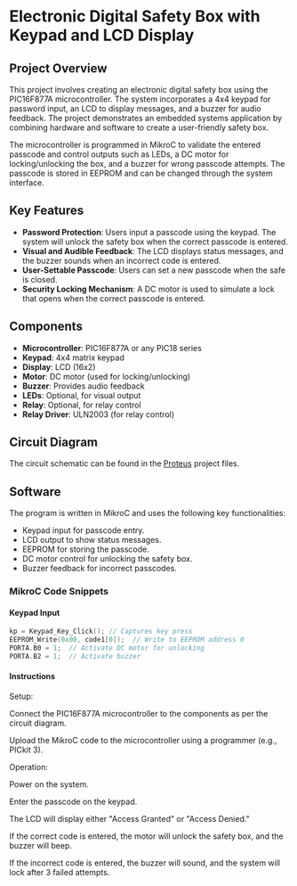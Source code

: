 # Electronic Digital Safety Box with Keypad and LCD Display

## Project Overview

This project involves creating an electronic digital safety box using the PIC16F877A microcontroller. The system incorporates a 4x4 keypad for password input, an LCD to display messages, and a buzzer for audio feedback. The project demonstrates an embedded systems application by combining hardware and software to create a user-friendly safety box.

The microcontroller is programmed in MikroC to validate the entered passcode and control outputs such as LEDs, a DC motor for locking/unlocking the box, and a buzzer for wrong passcode attempts. The passcode is stored in EEPROM and can be changed through the system interface.

## Key Features

- **Password Protection**: Users input a passcode using the keypad. The system will unlock the safety box when the correct passcode is entered.
- **Visual and Audible Feedback**: The LCD displays status messages, and the buzzer sounds when an incorrect code is entered.
- **User-Settable Passcode**: Users can set a new passcode when the safe is closed.
- **Security Locking Mechanism**: A DC motor is used to simulate a lock that opens when the correct passcode is entered.

## Components

- **Microcontroller**: PIC16F877A or any PIC18 series
- **Keypad**: 4x4 matrix keypad
- **Display**: LCD (16x2)
- **Motor**: DC motor (used for locking/unlocking)
- **Buzzer**: Provides audio feedback
- **LEDs**: Optional, for visual output
- **Relay**: Optional, for relay control
- **Relay Driver**: ULN2003 (for relay control)

## Circuit Diagram

The circuit schematic can be found in the [Proteus](#) project files.

## Software

The program is written in MikroC and uses the following key functionalities:
- Keypad input for passcode entry.
- LCD output to show status messages.
- EEPROM for storing the passcode.
- DC motor control for unlocking the safety box.
- Buzzer feedback for incorrect passcodes.

### MikroC Code Snippets

#### Keypad Input

```c
kp = Keypad_Key_Click(); // Captures key press
EEPROM_Write(0x00, code1[0]);  // Write to EEPROM address 0
PORTA.B0 = 1;  // Activate DC motor for unlocking
PORTA.B2 = 1;  // Activate buzzer
```

#### Instructions

Setup:

Connect the PIC16F877A microcontroller to the components as per the circuit diagram.

Upload the MikroC code to the microcontroller using a programmer (e.g., PICkit 3).

Operation:

Power on the system.

Enter the passcode on the keypad.

The LCD will display either "Access Granted" or "Access Denied."

If the correct code is entered, the motor will unlock the safety box, and the buzzer will beep.

If the incorrect code is entered, the buzzer will sound, and the system will lock after 3 failed attempts.
